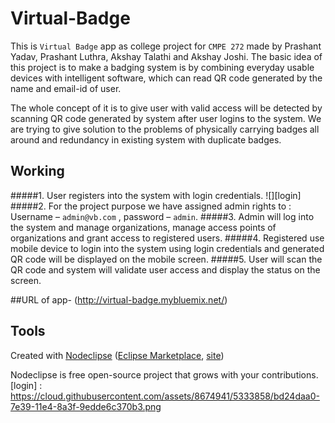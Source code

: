 

# Virtual-Badge
This is `Virtual Badge` app as college project for `CMPE 272` made by Prashant Yadav, Prashant Luthra, Akshay Talathi and Akshay Joshi. The basic idea of this project is to make a badging system is by combining everyday usable devices with intelligent software, which can read QR code generated by the name and email-id of user.

The whole concept of it is to give user with valid access will be detected by scanning QR code generated by system after user logins to the system. We are trying to give solution to the problems of physically carrying badges all around and redundancy in existing system with duplicate badges.

## Working

#####1.	User registers into the system with login credentials.
![][login]
#####2.	For the project purpose we have assigned admin rights to :
Username – `admin@vb.com` , password – `admin`.
#####3.	Admin will log into the system and manage organizations, manage access points of organizations and grant access to registered users.
#####4.	Registered use mobile device to login into the system using login credentials and generated QR code will be displayed on the mobile screen.
#####5.	User will scan the QR code and system will validate user access and display the status on the screen.

##URL of app-
(http://virtual-badge.mybluemix.net/)

## Tools

Created with [Nodeclipse](https://github.com/Nodeclipse/nodeclipse-1)
 ([Eclipse Marketplace](http://marketplace.eclipse.org/content/nodeclipse), [site](http://www.nodeclipse.org))   

Nodeclipse is free open-source project that grows with your contributions.
[login] :  https://cloud.githubusercontent.com/assets/8674941/5333858/bd24daa0-7e39-11e4-8a3f-9edde6c370b3.png
